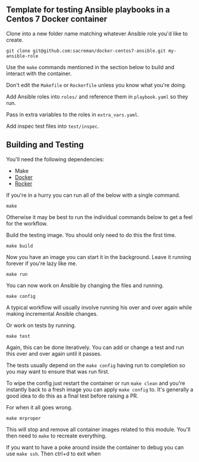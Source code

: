 ## Template for testing Ansible playbooks in a Centos 7 Docker container

Clone into a new folder name matching whatever Ansible role you'd like to create.

`git clone git@github.com:sacreman/docker-centos7-ansible.git my-ansible-role`

Use the `make` commands mentioned in the section below to build and interact with the container.

Don't edit the `Makefile` or `Rockerfile` unless you know what you're doing.

Add Ansible roles into `roles/` and reference them in `playbook.yaml` so they run.

Pass in extra variables to the roles in `extra_vars.yaml`.

Add inspec test files into `test/inspec`.


## Building and Testing

You'll need the following dependencies:
 
- Make
- [Docker](https://store.docker.com/editions/community/docker-ce-desktop-mac)
- [Rocker](https://github.com/grammarly/rocker)

If you're in a hurry you can run all of the below with a single command.

`make`

Otherwise it may be best to run the individual commands below to get a feel for the workflow.

Build the testing image. You should only need to do this the first time.

`make build`

Now you have an image you can start it in the background. Leave it running forever if you're lazy like me.

`make run`

You can now work on Ansible by changing the files and running.

`make config`

A typical workflow will usually involve running his over and over again while making incremental Ansible changes.

Or work on tests by running.

`make test`

Again, this can be done iteratively. You can add or change a test and run this over and over again until it passes.

The tests usually depend on the `make config` having run to completion so you may want to ensure that was run first.

To wipe the config just restart the container or run `make clean` and you're instantly back to a fresh image you can
apply `make config` to. It's generally a good idea to do this as a final test before raising a PR.

For when it all goes wrong.

`make mrproper`

This will stop and remove all container images related to this module. You'll then need to `make` to recreate 
everything.

If you want to have a poke around inside the container to debug you can use `make ssh`. Then ctrl+d to exit when 
